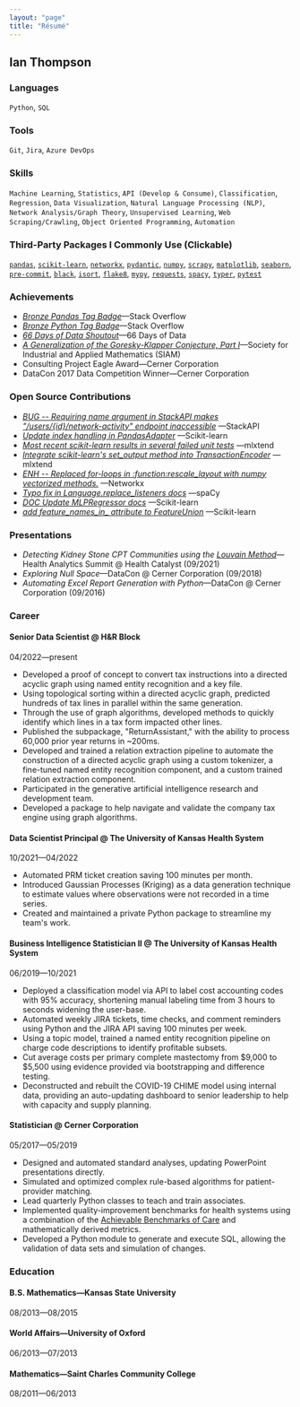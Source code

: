 ```yaml
---
layout: "page"
title: "Résumé"
---
```


## Ian Thompson

### Languages
`Python`, `SQL`

### Tools
`Git`, `Jira`, `Azure DevOps`

### Skills
`Machine Learning`, `Statistics`, `API (Develop & Consume)`,
`Classification`, `Regression`, `Data Visualization`,
`Natural Language Processing (NLP)`, `Network Analysis/Graph Theory`,
`Unsupervised Learning`, `Web Scraping/Crawling`,
`Object Oriented Programming`, `Automation`

### Third-Party Packages I Commonly Use (Clickable)
[`pandas`](https://pandas.pydata.org/),
[`scikit-learn`](https://scikit-learn.org/stable/index.html),
[`networkx`](https://networkx.org/),
[`pydantic`](https://docs.pydantic.dev/latest/),
[`numpy`](https://numpy.org/),
[`scrapy`](https://scrapy.org/),
[`matplotlib`](https://matplotlib.org/),
[`seaborn`](https://seaborn.pydata.org/index.html),
[`pre-commit`](https://pre-commit.com/),
[`black`](https://black.readthedocs.io/en/stable/),
[`isort`](https://pycqa.github.io/isort/),
[`flake8`](https://flake8.pycqa.org/en/latest/),
[`mypy`](https://mypy.readthedocs.io/en/latest/),
[`requests`](https://requests.readthedocs.io/en/latest/),
[`spacy`](https://spacy.io/),
[`typer`](https://typer.tiangolo.com/),
[`pytest`](https://docs.pytest.org/en/latest/)

### Achievements
- [_Bronze Pandas Tag Badge_](https://stackoverflow.com/help/badges/1914/pandas?userid=6509519)—Stack
Overflow
- [_Bronze Python Tag Badge_](https://stackoverflow.com/help/badges/267/python?userid=6509519)—Stack
Overflow
- [_66 Days of Data Shoutout_](https://www.linkedin.com/posts/navidmashinchi_66daysofdata-66daysofdata-datascience-activity-6775646328463745024-v2RS/)—66
Days of Data
- [_A Generalization of the Goresky-Klapper Conjecture, Part I_](https://doi.org/10.1137/18M1186381)—Society
for Industrial and Applied Mathematics (SIAM)
- Consulting Project Eagle Award—Cerner Corporation
- DataCon 2017 Data Competition Winner—Cerner Corporation

### Open Source Contributions
- [_BUG -- Requiring name argument in StackAPI makes "/users/{id}/network-activity" endpoint inaccessible_](https://github.com/AWegnerGitHub/stackapi/issues/52)
—StackAPI
- [_Update index handling in PandasAdapter_](https://github.com/scikit-learn/scikit-learn/issues/28731)
—Scikit-learn
- [_Most recent scikit-learn results in several failed unit tests_](https://github.com/rasbt/mlxtend/issues/1090)
—mlxtend
- [_Integrate scikit-learn's set_output method into TransactionEncoder_](https://github.com/rasbt/mlxtend/issues/1085)
—mlxtend
- [_ENH -- Replaced for-loops in :function:rescale_layout with numpy vectorized methods._](https://github.com/networkx/networkx/pull/6879)
—Networkx
- [_Typo fix in Language.replace_listeners docs_](https://github.com/explosion/spaCy/pull/12823)
—spaCy
- [_DOC Update MLPRegressor docs_](https://github.com/scikit-learn/scikit-learn/pull/25556)
—Scikit-learn
- [*add feature_names_in_ attribute to FeatureUnion*](https://github.com/scikit-learn/scikit-learn/issues/24754)
—Scikit-learn

### Presentations
- _Detecting Kidney Stone CPT Communities using the [Louvain Method](https://en.wikipedia.org/wiki/Louvain_method)_—Health
Analytics Summit @ Health Catalyst (09/2021)
- _Exploring Null Space_—DataCon
@ Cerner Corporation (09/2018)
- _Automating Excel Report Generation with Python_—DataCon
@ Cerner Corporation (09/2016)

### Career
#### Senior Data Scientist @ H&R Block
04/2022—present
- Developed a proof of concept to convert tax instructions into a 
  directed acyclic graph using named entity recognition and a key file.
- Using topological sorting within a directed acyclic graph, predicted
  hundreds of tax lines in parallel within the same generation. 
- Through the use of graph algorithms, developed methods to quickly 
  identify which lines in a tax form impacted other lines.
- Published the subpackage, "ReturnAssistant," with the ability to 
  process 60,000 prior year returns in ~200ms.
- Developed and trained a relation extraction pipeline to automate 
  the construction of a directed acyclic graph using a custom 
  tokenizer, a fine-tuned named entity recognition component, and a 
  custom trained relation extraction component.
- Participated in the generative artificial intelligence research and 
  development team.
- Developed a package to help navigate and validate the company tax
  engine using graph algorithms.

#### Data Scientist Principal @ The University of Kansas Health System
10/2021—04/2022
- Automated PRM ticket creation saving 100 minutes per month.
- Introduced Gaussian Processes (Kriging) as a data generation
  technique to estimate values where observations were not recorded in
  a time series.
- Created and maintained a private Python package to streamline my
  team's work.

#### Business Intelligence Statistician II @ The University of Kansas Health System
06/2019—10/2021
- Deployed a classification model via API to label cost accounting
  codes with 95% accuracy, shortening manual labeling time from 3 hours
  to seconds widening the user-base.
- Automated weekly JIRA tickets, time checks, and comment reminders
  using Python and the JIRA API saving 100 minutes per week.
- Using a topic model, trained a named entity recognition pipeline on
  charge code descriptions to identify profitable subsets.
- Cut average costs per primary complete mastectomy from $9,000 to
  $5,500 using evidence provided via bootstrapping and difference
  testing.
- Deconstructed and rebuilt the COVID-19 CHIME model using internal
  data, providing an auto-updating dashboard to senior leadership to
  help with capacity and supply planning.

#### Statistician @ Cerner Corporation
05/2017—05/2019
- Designed and automated standard analyses, updating PowerPoint
  presentations directly.
- Simulated and optimized complex rule-based algorithms for
  patient-provider matching.
- Lead quarterly Python classes to teach and train associates.
- Implemented quality-improvement benchmarks for health systems using a
  combination of the
  [Achievable Benchmarks of Care](https://pubmed.ncbi.nlm.nih.gov/10461579/)
  and mathematically derived metrics.
- Developed a Python module to generate and execute SQL, allowing the
  validation of data sets and simulation of changes.

### Education
#### B.S. Mathematics—Kansas State University
08/2013—08/2015

#### World Affairs—University of Oxford
06/2013—07/2013

#### Mathematics—Saint Charles Community College
08/2011—06/2013